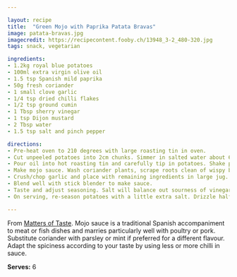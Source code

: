 ```yaml
---

layout: recipe
title:  "Green Mojo with Paprika Patata Bravas"
image: patata-bravas.jpg
imagecredit: https://recipecontent.fooby.ch/13948_3-2_480-320.jpg
tags: snack, vegetarian

ingredients:
- 1.2kg royal blue potatoes
- 100ml extra virgin olive oil
- 1.5 tsp Spanish mild paprika
- 50g fresh coriander
- 1 small clove garlic
- 1/4 tsp dried chilli flakes
- 1/2 tsp ground cumin
- 1 Tbsp sherry vinegar
- 1 tsp Dijon mustard
- 2 Tbsp water
- 1.5 tsp salt and pinch pepper

directions:
- Pre-heat oven to 210 degrees with large roasting tin in oven.
- Cut unpeeled potatoes into 2cm chunks. Simmer in salted water about 6 minutes, until half cooked. Drain and replace potatoes in saucepan. Season with salt and paprika and shake pan to fluff potatoes around the edges. 
- Pour oil into hot roasting tin and carefully tip in potatoes. Shake pan to spread into single layer. Roast potatoes for 40 to 50 minutes, until very crisp and golden.
- Make mojo sauce. Wash coriander plants, scrape roots clean of wispy bits and roughly chop with leaves and stalks.
- Crush/chop garlic and place with remaining ingredients in large jug.
- Blend well with stick blender to make sauce.
- Taste and adjust seasoning. Salt will balance out sourness of vinegar.
- On serving, re-season potatoes with a little extra salt. Drizzle half mojo sauce on platter. Pile on potatoes and drizzle remainder of sauce on top. Serve. 

---
```


From [Matters of Taste](www.mattersoftaste.com.au). Mojo sauce is a traditional Spanish accompaniment to meat or fish dishes and marries particularly well with poultry or pork. Substitute coriander with parsley or mint if preferred for a different flavour. Adapt the spiciness according to your taste by using less or more chilli in sauce. 

**Serves:** 6